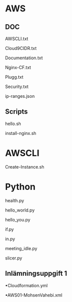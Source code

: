# AWS
## DOC

AWSCLI.txt	


Cloud9CIDR.txt	


Documentation.txt	


Nginx-CF.txt	


Plugg.txt	


Security.txt	


ip-ranges.json

## Scripts

hello.sh	


install-nginx.sh	

# AWSCLI

Create-Instance.sh

# Python

health.py	


hello_world.py	


hello_you.py	


if.py	


in.py	


meeting_idle.py	


slicer.py	

## Inlämningsuppgift 1

•Cloudformation.yml


•AWS01-MohsenVahebi.xml
